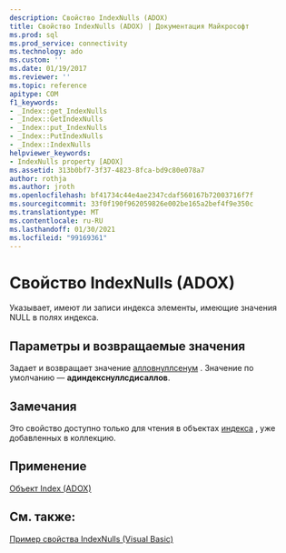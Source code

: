 ```yaml
---
description: Свойство IndexNulls (ADOX)
title: Свойство IndexNulls (ADOX) | Документация Майкрософт
ms.prod: sql
ms.prod_service: connectivity
ms.technology: ado
ms.custom: ''
ms.date: 01/19/2017
ms.reviewer: ''
ms.topic: reference
apitype: COM
f1_keywords:
- _Index::get_IndexNulls
- _Index::GetIndexNulls
- _Index::put_IndexNulls
- _Index::PutIndexNulls
- _Index::IndexNulls
helpviewer_keywords:
- IndexNulls property [ADOX]
ms.assetid: 313b0bf7-3f37-4823-8fca-bd9c80e078a7
author: rothja
ms.author: jroth
ms.openlocfilehash: bf41734c44e4ae2347cdaf560167b72003716f7f
ms.sourcegitcommit: 33f0f190f962059826e002be165a2bef4f9e350c
ms.translationtype: MT
ms.contentlocale: ru-RU
ms.lasthandoff: 01/30/2021
ms.locfileid: "99169361"
---
```

# <a name="indexnulls-property-adox"></a>Свойство IndexNulls (ADOX)
Указывает, имеют ли записи индекса элементы, имеющие значения NULL в полях индекса.  
  
## <a name="settings-and-return-values"></a>Параметры и возвращаемые значения  
 Задает и возвращает значение [алловнуллсенум](./allownullsenum.md) . Значение по умолчанию — **адиндекснуллсдисаллов**.  
  
## <a name="remarks"></a>Замечания  
 Это свойство доступно только для чтения в объектах [индекса](./index-object-adox.md) , уже добавленных в коллекцию.  
  
## <a name="applies-to"></a>Применение  
 [Объект Index (ADOX)](./index-object-adox.md)  
  
## <a name="see-also"></a>См. также:  
 [Пример свойства IndexNulls (Visual Basic)](./indexnulls-property-example-vb.md)